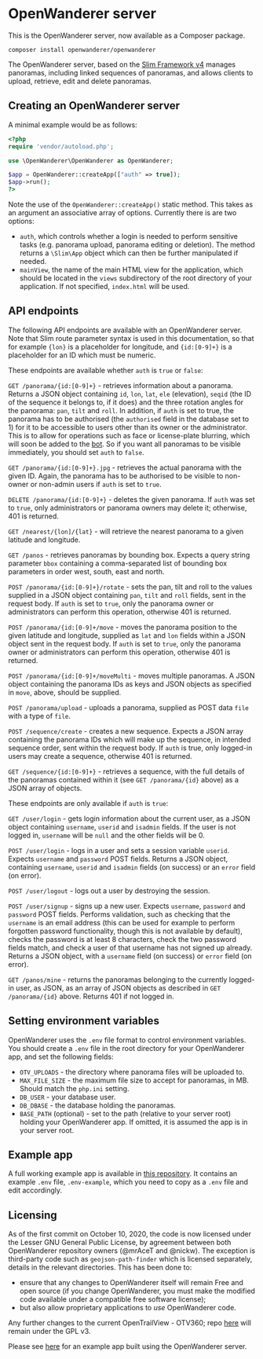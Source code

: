 OpenWanderer server 
===================

This is the OpenWanderer server, now available as a Composer package.

`composer install openwanderer/openwanderer`

The OpenWanderer server, based on the [Slim Framework v4](https://slimframework.com) manages panoramas, including linked sequences of panoramas, and allows clients to upload, retrieve, edit and delete panoramas.

Creating an OpenWanderer server
-------------------------------

A minimal example would be as follows:
```php
<?php
require 'vendor/autoload.php';

use \OpenWanderer\OpenWanderer as OpenWanderer;

$app = OpenWanderer::createApp(["auth" => true]);
$app->run();
?>
```

Note the use of the `OpenWanderer::createApp()` static method. This takes as an argument an associative array of options. Currently there is are two options: 
- `auth`, which controls whether a login is needed to perform sensitive tasks (e.g. panorama upload, panorama editing or deletion). The method returns a `\Slim\App` object which can then be further manipulated if needed.
- `mainView`, the name of the main HTML view for the application, which should be located in the `views` subdirectory of the root directory of your application. If not specified, `index.html` will be used.

API endpoints
-------------

The following API endpoints are available with an OpenWanderer server. Note that Slim route parameter syntax is used in this documentation, so that for example `{lon}` is a placeholder for longitude, and `{id:[0-9]+}` is a placeholder for an ID which must be numeric.

These endpoints are available whether `auth` is `true` or `false`:

`GET /panorama/{id:[0-9]+}` - retrieves information about a panorama. Returns a JSON object containing `id`, `lon`, `lat`, `ele` (elevation), `seqid` (the ID of the sequence it belongs to, if it does) and the three rotation angles for the panorama: `pan`, `tilt` and `roll`.  In addition, if `auth` is set to true, the panorama has to be authorised (the `authorised` field in the database set to 1) for it to be accessible to users other than its owner or the administrator. This is to allow for operations such as face or license-plate blurring, which will soon be added to the [bot](https://github.com/openwanderer/server-bot). So if you want all panoramas to be visible immediately, you should set `auth` to `false`.

`GET /panorama/{id:[0-9]+}.jpg` - retrieves the actual panorama with the given ID. Again, the panorama has to be authorised to be visible to non-owner or non-admin users if `auth` is set to `true`.

`DELETE /panorama/{id:[0-9]+}` - deletes the given panorama. If `auth` was set to `true`, only administrators or panorama owners may delete it; otherwise, 401 is returned.

`GET /nearest/{lon]/{lat}` - will retrieve the nearest panorama to a given latitude and longitude.

`GET /panos` - retrieves panoramas by bounding box. Expects a query string parameter `bbox` containing a comma-separated list of bounding box parameters in order west, south, east and north.

`POST /panorama/{id:[0-9]+}/rotate` - sets the pan, tilt and roll to the values supplied in a JSON object containing `pan`, `tilt` and `roll` fields, sent in the request body. If `auth` is set to `true`, only the panorama owner or administrators can perform this operation, otherwise 401 is returned.

`POST /panorama/{id:[0-9]+/move` - moves the panorama position to the given latitude and longitude, supplied as `lat` and `lon` fields within a JSON object sent in the request body. If `auth` is set to `true`, only the panorama owner or administrators can perform this operation, otherwise 401 is returned.

`POST /panorama/{id:[0-9]+/moveMulti` - moves multiple panoramas. A JSON object containing the panorama IDs as keys and JSON objects as specified in `move`, above, should be supplied.

`POST /panorama/upload` - uploads a panorama, supplied as POST data `file` with a type of `file`.

`POST /sequence/create` - creates a new sequence. Expects a JSON array containing the panorama IDs which will make up the sequence, in intended sequence order, sent within the request body. If `auth` is true, only logged-in users may create a sequence, otherwise 401 is returned.

`GET /sequence/{id:[0-9]+}` - retrieves a sequence, with the full details of the panoramas contained within it (see `GET /panorama/{id}` above) as a JSON array of objects.

These endpoints are only available if `auth` is `true`:

`GET /user/login` - gets login information about the current user, as a JSON object containing `username`, `userid` and `isadmin` fields. If the user is not logged in, `username` will be `null` and the other fields will be 0.

`POST /user/login` - logs in a user and sets a session variable `userid`. Expects `username` and `password` POST fields. Returns a JSON object, containing `username`, `userid` and `isadmin` fields (on success) or an `error` field (on error).

`POST /user/logout` - logs out a user by destroying the session.

`POST /user/signup` - signs up a new user. Expects `username`, `password` and `password` POST fields. Performs validation, such as checking that the `username` is an email address (this can be used for example to perform forgotten password functionality, though this is not available by default), checks the password is at least 8 characters, check the two password fields match, and check a user of that username has not signed up already. Returns a JSON object, with a `username` field (on success) or `error` field (on error).

`GET /panos/mine` - returns the panoramas belonging to the currently logged-in user, as JSON, as an array of JSON objects as described in `GET /panorama/{id}` above. Returns 401 if not logged in.

Setting environment variables
-----------------------------

OpenWanderer uses the `.env` file format to control environment variables. You should create a `.env` file in the root directory for your OpenWanderer app, and set the following fields:

- `OTV_UPLOADS` - the directory where panorama files will be uploaded to.
- `MAX_FILE_SIZE` - the maximum file size to accept for panoramas, in MB. Should match the `php.ini` setting.
- `DB_USER` - your database user.
- `DB_DBASE` - the database holding the panoramas.
- `BASE_PATH` (optional) - set to the path (relative to your server root) holding your OpenWanderer app. If omitted, it is assumed the app is in your server root.

Example app
-----------

A full working example app is available in [this repository](https://github.com/openwanderer/example-app). It contains an example `.env` file, `.env-example`, which you need to copy as a `.env` file and edit accordingly.

Licensing
---------

As of the first commit on October 10, 2020, the code is now licensed under the Lesser GNU General Public License, by agreement between both OpenWanderer repository owners (@mrAceT and @nickw). The exception is third-party code such as `geojson-path-finder` which is licensed separately, details in the relevant directories. This has been done to:

- ensure that any changes to OpenWanderer itself will remain Free and open source (if you change OpenWanderer, you must make the modified code available under a compatible free software license); 
- but also allow proprietary applications to *use* OpenWanderer code.

Any further changes to the current OpenTrailView - OTV360; repo [here](https://gitlab.com/nickw1/opentrailview) will remain under the GPL v3.

Please see [here](https://github.com/openwanderer/example-app) for an example app built using the OpenWanderer server.
